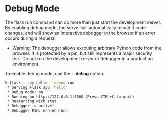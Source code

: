 # Debug Mode

The flask run command can do more than just start the development server. By enabling debug mode, the server will automatically reload if code changes, and will show an interactive debugger in the browser if an error occurs during a request.
- Warning: The debugger allows executing arbitrary Python code from the browser. It is protected by a pin, but still represents a major security risk. Do not run the development server or debugger in a production environment.

To enable debug mode, use the **--debug** option.

```bash
$ flask --app hello --debug run
 * Serving Flask app 'hello'
 * Debug mode: on
 * Running on http://127.0.0.1:5000 (Press CTRL+C to quit)
 * Restarting with stat
 * Debugger is active!
 * Debugger PIN: nnn-nnn-nnn
```